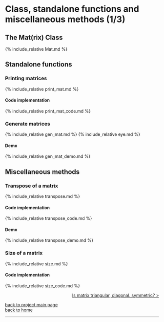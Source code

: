 # Class, standalone functions and miscellaneous methods (1/3)
## The Mat(rix) Class
{% include_relative Mat.md %}

## Standalone functions
### Printing matrices
{% include_relative print_mat.md %}
#### Code implementation
{% include_relative print_mat_code.md %}

### Generate matrices
{% include_relative gen_mat.md %}
{% include_relative eye.md %}
#### Demo
{% include_relative gen_mat_demo.md %}


## Miscellaneous methods 
### Transpose of a matrix
{% include_relative transpose.md %}
#### Code implementation
{% include_relative transpose_code.md %}
#### Demo
{% include_relative transpose_demo.md %}

###  Size of a matrix
{% include_relative size.md %}
#### Code implementation
{% include_relative size_code.md %}

<div style="text-align: right">
<a href="https://matt-a-bennett.github.io/numpy_from_scratch/class_and_standalone_functions_-_sq_tri_diag_sym.html">Is matrix triangular, diagonal, symmetric? ></a>
</div>

[back to project main page](./numpy_from_scratch.md)\
[back to home](../index.md)

---
<script src="https://utteranc.es/client.js"
        repo="Matt-A-Bennett/Matt-A-Bennett.github.io"
        issue-term="https://matt-a-bennett.github.io/numpy_from_scratch/class_and_standalone_functions.html"
        theme="github-light"
        crossorigin="anonymous"
        async>
</script>

